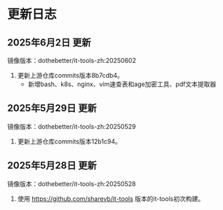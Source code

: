 # 更新日志

## 2025年6月2日 更新
镜像版本：dothebetter/it-tools-zh:20250602
1. 更新上游仓库commits版本8b7cdb4。
	- 新增bash、k8s、nginx、vim速查表和age加密工具、pdf文本提取器

## 2025年5月29日 更新
镜像版本：dothebetter/it-tools-zh:20250529
1. 更新上游仓库commits版本12b1c94。

## 2025年5月28日 更新
镜像版本：dothebetter/it-tools-zh:20250528
1. 使用 https://github.com/sharevb/it-tools 版本的it-tools初次构建。